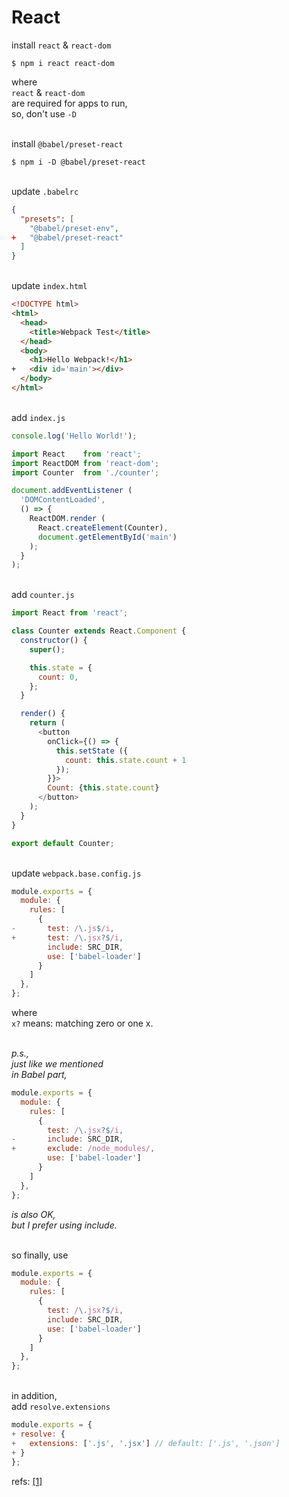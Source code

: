 # React

install `react` & `react-dom`
```
$ npm i react react-dom
```
where\
`react` & `react-dom`\
are required for apps to run,\
so, don't use `-D`

\
install `@babel/preset-react`
```
$ npm i -D @babel/preset-react
```

\
update `.babelrc`
```json
{
  "presets": [
    "@babel/preset-env",
+   "@babel/preset-react"
  ]
}
```

\
update `index.html`
```html
<!DOCTYPE html>
<html>
  <head>
    <title>Webpack Test</title>
  </head>
  <body>
    <h1>Hello Webpack!</h1>
+   <div id='main'></div>
  </body>
</html>
```

\
add `index.js`
```js
console.log('Hello World!');

import React    from 'react';
import ReactDOM from 'react-dom';
import Counter  from './counter';

document.addEventListener (
  'DOMContentLoaded',
  () => {
    ReactDOM.render (
      React.createElement(Counter),
      document.getElementById('main')
    );
  }
);
```

\
add `counter.js`
```js
import React from 'react';

class Counter extends React.Component {
  constructor() {
    super();

    this.state = {
      count: 0,
    };
  }

  render() {
    return (
      <button
        onClick={() => {
          this.setState ({
            count: this.state.count + 1
          });
        }}>
        Count: {this.state.count}
      </button>
    );
  }
}

export default Counter;
```

\
update `webpack.base.config.js`
```js
module.exports = {
  module: {
    rules: [
      {
-       test: /\.js$/i,
+       test: /\.jsx?$/i,
        include: SRC_DIR,
        use: ['babel-loader']
      }
    ]
  },
};
```

where\
`x?` means: matching zero or one x.

\
_p.s.,\
just like we mentioned\
in Babel part,_
```js
module.exports = {
  module: {
    rules: [
      {
        test: /\.jsx?$/i,
-       include: SRC_DIR,
+       exclude: /node_modules/,
        use: ['babel-loader']
      }
    ]
  },
};
```
_is also OK,\
but I prefer using include._

\
so finally, use
```js
module.exports = {
  module: {
    rules: [
      {
        test: /\.jsx?$/i,
        include: SRC_DIR,
        use: ['babel-loader']
      }
    ]
  },
};
```

\
in addition,\
add `resolve.extensions`
```js
module.exports = {
+ resolve: {
+   extensions: ['.js', '.jsx'] // default: ['.js', '.json']
+ }
};
```

refs:
[[1]](https://webpack.js.org/configuration/resolve/#resolveextensions)
